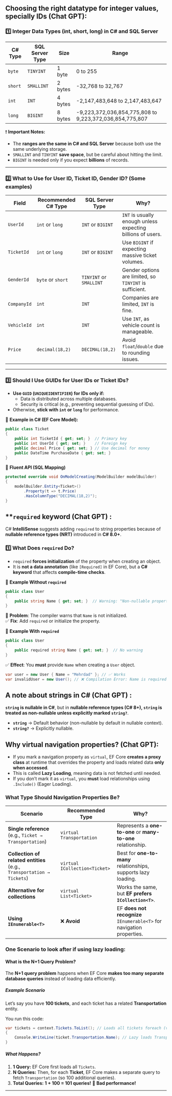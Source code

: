 ## **Choosing the right datatype for integer values, specially IDs (Chat GPT):**

### **1️⃣ Integer Data Types (int, short, long) in C# and SQL Server**

| **C# Type** | **SQL Server Type** | **Size** | **Range**                                               |
| ----------- | ------------------- | -------- | ------------------------------------------------------- |
| `byte`      | `TINYINT`           | 1 byte   | 0 to 255                                                |
| `short`     | `SMALLINT`          | 2 bytes  | -32,768 to 32,767                                       |
| `int`       | `INT`               | 4 bytes  | -2,147,483,648 to 2,147,483,647                         |
| `long`      | `BIGINT`            | 8 bytes  | -9,223,372,036,854,775,808 to 9,223,372,036,854,775,807 |

❗ **Important Notes:**

- The **ranges are the same in C# and SQL Server** because both use the same underlying storage.
- `SMALLINT` and `TINYINT` **save space**, but be careful about hitting the limit.
- `BIGINT` is needed only if you expect **billions** of records.
---

### **2️⃣ What to Use for User ID, Ticket ID, Gender ID? (Some examples)**

| **Field**   | **Recommended C# Type** | **SQL Server Type**     | **Why?**                                                    |
| ----------- | ----------------------- | ----------------------- | ----------------------------------------------------------- |
| `UserId`    | `int` or `long`         | `INT` or `BIGINT`       | `INT` is usually enough unless expecting billions of users. |
| `TicketId`  | `int` or `long`         | `INT` or `BIGINT`       | Use `BIGINT` if expecting massive ticket volumes.           |
| `GenderId`  | `byte` or `short`       | `TINYINT` or `SMALLINT` | Gender options are limited, so `TINYINT` is sufficient.     |
| `CompanyId` | `int`                   | `INT`                   | Companies are limited, `INT` is fine.                       |
| `VehicleId` | `int`                   | `INT`                   | Use `INT`, as vehicle count is manageable.                  |
| `Price`     | `decimal(18,2)`         | `DECIMAL(18,2)`         | Avoid `float`/`double` due to rounding issues.              |

---

### **3️⃣ Should I Use GUIDs for User IDs or Ticket IDs?**

- **Use `GUID` (`UNIQUEIDENTIFIER`) for IDs only if:**
    - Data is distributed across multiple databases.
    - Security is critical (e.g., preventing sequential guessing of IDs).
- Otherwise, **stick with `int` or `long`** for performance.

📌 **Example in C# (EF Core Model):**

```csharp
public class Ticket
{
    public int TicketId { get; set; }  // Primary key
    public int UserId { get; set; }    // Foreign key
    public decimal Price { get; set; } // Use decimal for money
    public DateTime PurchaseDate { get; set; }
}
```

📌 **Fluent API (SQL Mapping)**

```csharp
protected override void OnModelCreating(ModelBuilder modelBuilder)
{
    modelBuilder.Entity<Ticket>()
        .Property(t => t.Price)
        .HasColumnType("DECIMAL(18,2)");
}
```



## **`required` keyword (Chat GPT) :

C# **IntelliSense** suggests adding `required` to string properties because of **nullable reference types (NRT)** introduced in **C# 8.0+**.

### **1️⃣ What Does `required` Do?**

- `required` **forces initialization** of the property when creating an object.
- It is **not a data annotation** (like `[Required]` in EF Core), but a **C# keyword** that affects **compile-time checks**.

📌 **Example Without `required`**

```csharp
public class User
{
    public string Name { get; set; }  // Warning: "Non-nullable property 'Name' is uninitialized"
}
```

🔴 **Problem**: The compiler warns that `Name` is not initialized.  
✅ **Fix**: Add `required` or initialize the property.

📌 **Example With `required`**

```csharp
public class User
{
    public required string Name { get; set; }  // No warning
}
```

✅ **Effect**: You **must** provide `Name` when creating a `User` object.

```csharp
var user = new User { Name = "Mehrdad" }; // ✅ Works
var invalidUser = new User(); // ❌ Compilation Error: Name is required
```



## **A note about strings in C# (Chat GPT) :**
**`string` is nullable in C#**, but in **nullable reference types (C# 8+), `string` is treated as non-nullable unless explicitly marked `string?`**.
- **`string`** → Default behavior (non-nullable by default in nullable context).
- **`string?`** → Explicitly nullable.

## **Why virtual navigation properties? (Chat GPT):**

- If you mark a navigation property as `virtual`, EF Core **creates a proxy class** at runtime that overrides the property and loads related data **only when accessed**.
- This is called **Lazy Loading**, meaning data is not fetched until needed.
- If you don’t mark it as `virtual`, you **must** load relationships using `.Include()` (Eager Loading).

### **What Type Should Navigation Properties Be?**

| **Scenario**                                                          | **Recommended Type**          | **Why?**                                                              |
| --------------------------------------------------------------------- | ----------------------------- | --------------------------------------------------------------------- |
| **Single reference** (e.g., `Ticket → Transportation`)                | `virtual Transportation`      | Represents a **one-to-one** or **many-to-one** relationship.          |
| **Collection of related entities** (e.g., `Transportation → Tickets`) | `virtual ICollection<Ticket>` | Best for **one-to-many** relationships, supports lazy loading.        |
| **Alternative for collections**                                       | `virtual List<Ticket>`        | Works the same, but **EF prefers `ICollection<T>`**.                  |
| **Using `IEnumerable<T>`**                                            | ❌ **Avoid**                   | EF **does not recognize** `IEnumerable<T>` for navigation properties. |
### **One Scenario to look after if using lazy loading:**
#### **What is the N+1 Query Problem?**

The **N+1 query problem** happens when EF Core **makes too many separate database queries** instead of loading data efficiently.

##### **Example Scenario**

Let’s say you have **100 tickets**, and each ticket has a related **Transportation** entity.

You run this code:

```c#
var tickets = context.Tickets.ToList(); // Loads all tickets foreach (var ticket in tickets) 
{     
	Console.WriteLine(ticket.Transportation.Name); // Lazy loads Transportation for each ticket 
}
```

##### **What Happens?**

1. **1 Query:** EF Core first loads all `Tickets`.
2. **N Queries:** Then, for each **Ticket**, EF Core makes a separate query to fetch `Transportation` (so 100 additional queries).
3. **Total Queries:** **1 + 100 = 101 queries!** 🚨 **Bad performance!**

---



